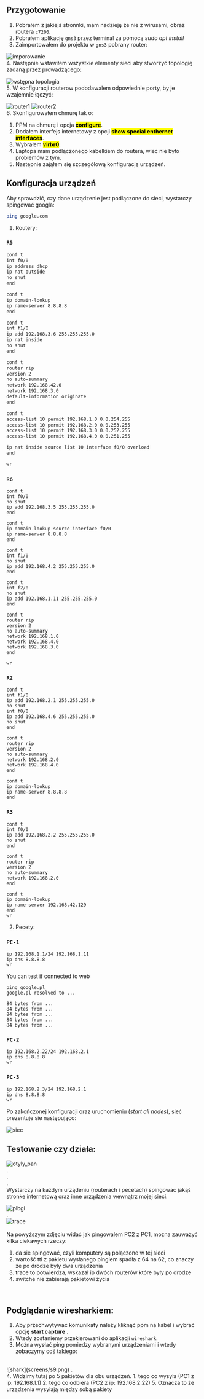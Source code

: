## Przygotowanie
1. Pobrałem z jakiejś stronnki, mam nadzieję że nie z wirusami, obraz routera `c7200`.
2. Pobrałem aplikację `gns3` przez terminal za pomocą *sudo apt install*
3. Zaimportowałem do projektu w `gns3` pobrany router:

![imporowanie](screens/s1.png)
<br />
4. Następnie wstawiłem wszystkie elementy sieci aby stworzyć topologię zadaną przez prowadzącego:

![wstępna topologia](screens/s2.png)
<br />
5. W konfiguracji routerow pododawalem odpowiednie porty, by je wzajemnie łączyć:

![router1](screens/s3.png)
![router2](screens/s4.png)
<br />
6. Skonfigurowałem chmurę tak o:
  1. PPM na chmurę i opcja <mark>**configure**</mark>.
  2. Dodałem interfejs internetowy z opcji <mark>**show special enthernet interfaces**</mark>.
  3. Wybrałem <mark>**virbr0**</mark>.
  4. Laptopa mam podlączonego kabelkiem do routera, wiec nie było problemów  z tym.
7. Następnie zająłem się szczegółową konfiguracją urządzeń.

## Konfiguracja urządzeń

Aby sprawdzić, czy dane urządzenie jest podlączone do sieci, wystarczy spingować googla:
```bash
ping google.com
```
1. Routery:


### `R5`
```bash
conf t
int f0/0
ip address dhcp
ip nat outside
no shut
end

conf t
ip domain-lookup
ip name-server 8.8.8.8
end

conf t
int f1/0
ip add 192.168.3.6 255.255.255.0
ip nat inside
no shut
end

conf t
router rip
version 2
no auto-summary
network 192.168.42.0
network 192.168.3.0
default-information originate
end

conf t
access-list 10 permit 192.168.1.0 0.0.254.255
access-list 10 permit 192.168.2.0 0.0.253.255
access-list 10 permit 192.168.3.0 0.0.252.255
access-list 10 permit 192.168.4.0 0.0.251.255

ip nat inside source list 10 interface f0/0 overload
end

wr
```
### `R6`

```
conf t
int f0/0
no shut
ip add 192.168.3.5 255.255.255.0
end

conf t
ip domain-lookup source-interface f0/0
ip name-server 8.8.8.8
end

conf t
int f1/0
no shut
ip add 192.168.4.2 255.255.255.0
end

conf t
int f2/0
no shut
ip add 192.168.1.11 255.255.255.0
end

conf t
router rip
version 2
no auto-summary
network 192.168.1.0
network 192.168.4.0
network 192.168.3.0
end

wr
```

### `R2`

```
conf t
int f1/0
ip add 192.168.2.1 255.255.255.0
no shut
int f0/0
ip add 192.168.4.6 255.255.255.0
no shut
end

conf t
router rip
version 2
no auto-summary
network 192.168.2.0
network 192.168.4.0
end

conf t
ip domain-lookup
ip name-server 8.8.8.8
end
```

### `R3`

```
conf t
int f0/0
ip add 192.168.2.2 255.255.255.0
no shut
end

conf t
router rip
version 2
no auto-summary
network 192.168.2.0
end

conf t
ip domain-lookup
ip name-server 192.168.42.129
end
wr
```
2. Pecety:

### `PC-1`

```
ip 192.168.1.1/24 192.168.1.11
ip dns 8.8.8.8
wr
```
You can test if connected to web
```
ping google.pl
google.pl resolved to ...

84 bytes from ...
84 bytes from ...
84 bytes from ...
84 bytes from ...
84 bytes from ...
```

### `PC-2`

```
ip 192.168.2.22/24 192.168.2.1
ip dns 8.8.8.8
wr
```

### `PC-3`

```
ip 192.168.2.3/24 192.168.2.1
ip dns 8.8.8.8
wr
```

Po zakończonej konfiguracji oraz uruchomieniu (*start all nodes*), sieć prezentuje sie następująco:

![siec](screens/s5.png)
<br />

## Testowanie czy działa:

![otyly_pan](screens/s6.jpeg)
<br />
.<br />
.<br />
.<br />
Wystarczy na każdym urządeniu (routerach i pecetach) spingować jakąś stronke internetową oraz inne urządzenia wewnątrz mojej sieci:
<br />

![pibgi](screens/s7.png)
<br />
.<br />
![trace](screens/s8.png)
<br />
<br />
Na powyższym zdjęciu widać jak pingowalem PC2 z PC1, mozna zauważyć kilka ciekawych rzeczy:
1. da sie spingować, czyli komputery są polączone w tej sieci
2. wartość ttl z pakietu wysłanego pingiem spadła z 64 na 62, co znaczy że po drodze byly dwa urządzenia
3. trace to potwierdza, wskazał ip dwóch routerów które były po drodze
4. switche nie zabierają pakietowi życia
<br />

## Podglądanie wiresharkiem:
1. Aby przechwytywać komunikaty należy kliknąć ppm na kabel i wybrać opcję **start capture** .
2. Wtedy zostaniemy przekierowani do aplikacji `wireshark`.
3. Można wysłać ping pomiedzy wybranymi urządzeniami i wtedy zobaczymy coś takiego:
<br />
![shark](screens/s9.png)
.<br />
4. Widzimy tutaj po 5 pakietów dla obu urządzeń.
  1. tego co wysyła (PC1 z ip: 192.168.1.1)
  2. tego co odbiera (PC2 z ip: 192.168.2.22)
5. Oznacza to że urządzenia wysyłają między sobą pakiety
